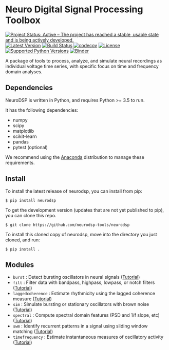# Neuro Digital Signal Processing Toolbox

[![Project Status: Active – The project has reached a stable, usable state and is being actively developed.](http://www.repostatus.org/badges/latest/active.svg)](http://www.repostatus.org/#active)
[![Latest Version](https://img.shields.io/pypi/v/neurodsp.svg)](https://pypi.python.org/pypi/neurodsp/)
[![Build Status](https://travis-ci.org/neurodsp-tools/neurodsp.svg)](https://travis-ci.org/neurodsp-tools/neurodsp)
[![codecov](https://codecov.io/gh/neurodsp-tools/neurodsp/branch/master/graph/badge.svg)](https://codecov.io/gh/neurodsp-tools/neurodsp)
[![License](http://img.shields.io/badge/license-MIT-brightgreen.svg?style=flat)](LICENSE.md)
[![Supported Python Versions](https://img.shields.io/pypi/pyversions/neurodsp.svg)](https://pypi.python.org/pypi/neurodsp/)
[![Binder](https://mybinder.org/badge.svg)](https://mybinder.org/v2/gh/neurodsp-tools/neurodsp/master)

A package of tools to process, analyze, and simulate neural recordings as individual voltage time series, with specific focus on time and frequency domain analyses.

## Dependencies

NeuroDSP is written in Python, and requires Python >= 3.5 to run.

It has the following dependencies:
- numpy
- scipy
- matplotlib
- scikit-learn
- pandas
- pytest (optional)

We recommend using the [Anaconda](https://www.continuum.io/downloads) distribution to manage these requirements.

## Install

To install the latest release of neurodsp, you can install from pip:

`$ pip install neurodsp`

To get the development version (updates that are not yet published to pip), you can clone this repo.

`$ git clone https://github.com/neurodsp-tools/neurodsp`

To install this cloned copy of neurodsp, move into the directory you just cloned, and run:

`$ pip install .`

## Modules

- ```burst``` : Detect bursting oscillators in neural signals ([Tutorial](https://github.com/neurodsp-tools/neurodsp/blob/master/tutorials/5-BurstDetection.ipynb))
- ```filt``` : Filter data with bandpass, highpass, lowpass, or notch filters ([Tutorial](https://github.com/neurodsp-tools/neurodsp/blob/master/tutorials/1-Filtering.ipynb))
- ```laggedcoherence``` : Estimate rhythmicity using the lagged coherence measure ([Tutorial](https://github.com/neurodsp-tools/neurodsp/blob/master/tutorials/3-LaggedCoherence.ipynb))
- ```sim``` : Simulate bursting or stationary oscillators with brown noise ([Tutorial](https://github.com/neurodsp-tools/neurodsp/blob/master/tutorials/7-SimulatingSignals.ipynb))
- ```spectral``` : Compute spectral domain features (PSD and 1/f slope, etc) ([Tutorial](https://github.com/neurodsp-tools/neurodsp/blob/master/tutorials/4-SpectralAnalysis.ipynb))
- ```swm``` : Identify recurrent patterns in a signal using sliding window matching ([Tutorial](https://github.com/neurodsp-tools/neurodsp/blob/master/tutorials/6-SlidingWindowMatching.ipynb))
- ```timefrequency``` : Estimate instantaneous measures of oscillatory activity ([Tutorial](https://github.com/neurodsp-tools/neurodsp/blob/master/tutorials/2-InstantaneousMeasures.ipynb))
